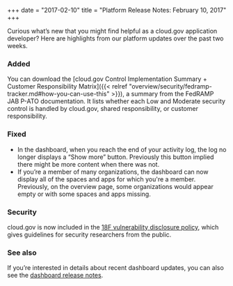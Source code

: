 +++
date = "2017-02-10"
title = "Platform Release Notes: February 10, 2017"
+++

Curious what’s new that you might find helpful as a cloud.gov application developer? Here are highlights from our platform updates over the past two weeks.
<!--more-->

### Added
You can download the [cloud.gov Control Implementation Summary + Customer Responsibility Matrix]({{< relref "overview/security/fedramp-tracker.md#how-you-can-use-this" >}}), a summary from the FedRAMP JAB P-ATO documentation. It lists whether each Low and Moderate security control is handled by cloud.gov, shared responsibility, or customer responsibility.

### Fixed
- In the dashboard, when you reach the end of your activity log, the log no longer displays a “Show more” button. Previously this button implied there might be more content when there was not.
- If you’re a member of many organizations, the dashboard can now display all of the spaces and apps for which you're a member. Previously, on the overview page, some organizations would appear empty or with some spaces and apps missing.

### Security

cloud.gov is now included in the [18F vulnerability disclosure policy](https://18f.gsa.gov/vulnerability-disclosure-policy/), which gives guidelines for security researchers from the public.

### See also

If you’re interested in details about recent dashboard updates, you can also see the [dashboard release notes](https://github.com/18F/cg-dashboard/releases).
